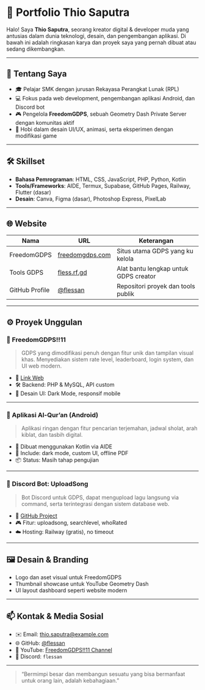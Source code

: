 # 📁 Portfolio Thio Saputra

Halo! Saya **Thio Saputra**, seorang kreator digital & developer muda yang antusias dalam dunia teknologi, desain, dan pengembangan aplikasi. Di bawah ini adalah ringkasan karya dan proyek saya yang pernah dibuat atau sedang dikembangkan.

---

## 📌 Tentang Saya

- 🎓 Pelajar SMK dengan jurusan Rekayasa Perangkat Lunak (RPL)
- 💻 Fokus pada web development, pengembangan aplikasi Android, dan Discord bot
- 🎮 Pengelola **FreedomGDPS**, sebuah Geometry Dash Private Server dengan komunitas aktif
- 🎨 Hobi dalam desain UI/UX, animasi, serta eksperimen dengan modifikasi game

---

## 🛠️ Skillset

- **Bahasa Pemrograman**: HTML, CSS, JavaScript, PHP, Python, Kotlin
- **Tools/Frameworks**: AIDE, Termux, Supabase, GitHub Pages, Railway, Flutter (dasar)
- **Desain**: Canva, Figma (dasar), Photoshop Express, PixelLab

---

## 🌐 Website

| Nama             | URL                                         | Keterangan                                  |
|------------------|---------------------------------------------|---------------------------------------------|
| FreedomGDPS      | [freedomgdps.com](https://fless.ps.fhgdps.com) | Situs utama GDPS yang ku kelola           |
| Tools GDPS       | [fless.rf.gd](https://fless.netlify.app)             | Alat bantu lengkap untuk GDPS creator       |
| GitHub Profile   | [@flessan](https://github.com/flessan)        | Repositori proyek dan tools publik          |

---

## ⚙️ Proyek Unggulan

### 🔹 FreedomGDPS!!11
> GDPS yang dimodifikasi penuh dengan fitur unik dan tampilan visual khas. Menyediakan sistem rate level, leaderboard, login system, dan UI web modern.

- 🔗 [Link Web](https://fless.ps.fhgdps.com)
- 🛠️ Backend: PHP & MySQL, API custom
- 🎨 Desain UI: Dark Mode, responsif mobile

---

### 🔹 Aplikasi Al-Qur’an (Android)
> Aplikasi ringan dengan fitur pencarian terjemahan, jadwal sholat, arah kiblat, dan tasbih digital.

- 📱 Dibuat menggunakan Kotlin via AIDE
- 🔧 Include: dark mode, custom UI, offline PDF
- 📦 Status: Masih tahap pengujian

---

### 🔹 Discord Bot: UploadSong
> Bot Discord untuk GDPS, dapat mengupload lagu langsung via command, serta terintegrasi dengan sistem database web.

- 🔗 [GitHub Project](https://github.com/flessan)
- 🎮 Fitur: uploadsong, searchlevel, whoRated
- ☁️ Hosting: Railway (gratis), no timeout

---

## 🖼️ Desain & Branding

- Logo dan aset visual untuk FreedomGDPS
- Thumbnail showcase untuk YouTube Geometry Dash
- UI layout dashboard seperti website modern

---

## 📫 Kontak & Media Sosial

- ✉️ Email: thio.saputra@example.com
- 🌐 GitHub: [@flessan](https://github.com/flessan)
- 🎥 YouTube: [FreedomGDPS!!11 Channel](https://youtube.com/@FrGDPS)
- 💬 Discord: `flessan`

---

> “Bermimpi besar dan membangun sesuatu yang bisa bermanfaat untuk orang lain, adalah kebahagiaan.”